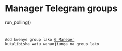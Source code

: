 # Manager Telegram groups
run_polling() <code>

Add kwenye group lako
[G Maneger](t.me/MenejaGBot)
kukalibisha watu wanaojiunga na group lako
